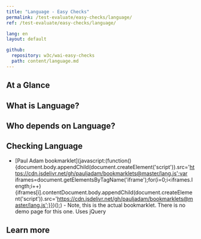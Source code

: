 ```yaml
---
title: "Language - Easy Checks"
permalink: /test-evaluate/easy-checks/language/
ref: /test-evaluate/easy-checks/language/

lang: en
layout: default

github:
  repository: w3c/wai-easy-checks
  path: content/language.md
---
```


## At a Glance

## What is Language?

## Who depends on Language?

## Checking Language

* [Paul Adam bookmarklet](javascript:(function(){document.body.appendChild(document.createElement('script')).src='https://cdn.jsdelivr.net/gh/pauljadam/bookmarklets@master/lang.js';var iframes=document.getElementsByTagName('iframe');for(i=0;i<iframes.length;i++) {iframes[i].contentDocument.body.appendChild(document.createElement('script')).src='https://cdn.jsdelivr.net/gh/pauljadam/bookmarklets@master/lang.js';}})();) - Note, this is the actual bookmarklet. There is no demo page for this one. Uses jQuery 

## Learn more
